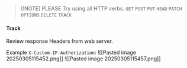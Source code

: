 > [!NOTE] PLEASE
> Try using all HTTP verbs. `GET` `POST` `PUT` `HEAD` `PATCH` `OPTIONS` `DELETE` `TRACK`

#### Track
Review response Headers from web server.

Example `X-Custom-IP-Authorization`:
![[Pasted image 20250305115452.png]]
![[Pasted image 20250305115457.png]]